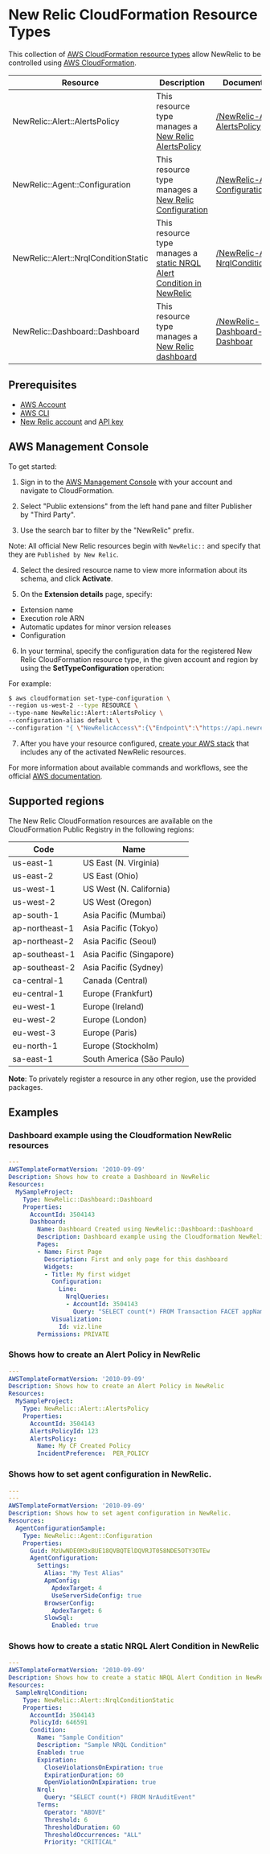 # New Relic CloudFormation Resource Types

This collection of [AWS CloudFormation resource types][1] allow NewRelic to be controlled using [AWS CloudFormation][2].

| Resource | Description | Documentation |
| --- | --- | --- |
| NewRelic::Alert::AlertsPolicy | This resource type manages a [New Relic AlertsPolicy][3] | [/NewRelic-Alert-AlertsPolicy][4] |
| NewRelic::Agent::Configuration | This resource type manages a [New Relic Configuration][5] | [/NewRelic-Agent-Configuration][6] |
| NewRelic::Alert::NrqlConditionStatic | This resource type manages a [static NRQL Alert Condition in NewRelic ][7] | [/NewRelic-Alert-NrqlConditionStatic][8] |
| NewRelic::Dashboard::Dashboard | This resource type manages a [New Relic dashboard ][9] | [/NewRelic-Dashboard-Dashboar][10] |

## Prerequisites
* [AWS Account][14]
* [AWS CLI][15]
* [New Relic account][16] and [API key][17]
## AWS Management Console

To get started:

1. Sign in to the [AWS Management Console][11] with your account and navigate to CloudFormation.

2. Select "Public extensions" from the left hand pane and filter Publisher by "Third Party".

3. Use the search bar to filter by the "NewRelic" prefix.

  Note: All official  New Relic resources begin with `NewRelic::` and specify that they are `Published by New Relic`.

4. Select the desired resource name to view more information about its schema, and click **Activate**.

5. On the **Extension details** page, specify:
  - Extension name
  - Execution role ARN
  - Automatic updates for minor version releases
  - Configuration

6. In your terminal, specify the configuration data for the registered New Relic CloudFormation resource type, in the given account and region by using the **SetTypeConfiguration** operation:


  For example:

  ```Bash
  $ aws cloudformation set-type-configuration \
  --region us-west-2 --type RESOURCE \
  --type-name NewRelic::Alert::AlertsPolicy \
  --configuration-alias default \
  --configuration "{ \"NewRelicAccess\":{\"Endpoint\":\"https://api.newrelic.com/graphql\",\"ApiKey\":\"YOURAPIKEY\"}}"
  ```

7. After you have your resource configured, [create your AWS stack][12] that includes any of the activated NewRelic resources.

For more information about available commands and workflows, see the official [AWS documentation][13].

## Supported regions

The New Relic CloudFormation resources are available on the CloudFormation Public Registry in the following regions:

| Code            | Name                      |
|-----------------|---------------------------|
| us-east-1       | US East (N. Virginia)     |
| us-east-2       | US East (Ohio)            |
| us-west-1       | US West (N. California)   |
| us-west-2       | US West (Oregon)          |
| ap-south-1      | Asia Pacific (Mumbai)     |
| ap-northeast-1  | Asia Pacific (Tokyo)      |
| ap-northeast-2  | Asia Pacific (Seoul)      |
| ap-southeast-1  | Asia Pacific (Singapore)  |
| ap-southeast-2  | Asia Pacific (Sydney)     |
| ca-central-1    | Canada (Central)          |
| eu-central-1    | Europe (Frankfurt)        |
| eu-west-1       | Europe (Ireland)          |
| eu-west-2       | Europe (London)           |
| eu-west-3       | Europe (Paris)            |
| eu-north-1      | Europe (Stockholm)        |
| sa-east-1       | South America (São Paulo) |

**Note**: To privately register a resource in any other region, use the provided packages.

## Examples

### Dashboard example using the Cloudformation NewRelic resources
```yaml
---
AWSTemplateFormatVersion: '2010-09-09'
Description: Shows how to create a Dashboard in NewRelic
Resources:
  MySampleProject:
    Type: NewRelic::Dashboard::Dashboard
    Properties:
      AccountId: 3504143
      Dashboard:
        Name: Dashboard Created using NewRelic::Dashboard::Dashboard
        Description: Dashboard example using the Cloudformation NewRelic resources
        Pages:
        - Name: First Page
          Description: First and only page for this dashboard
          Widgets:
          - Title: My first widget
            Configuration:
              Line:
                NrqlQueries:
                - AccountId: 3504143
                  Query: "SELECT count(*) FROM Transaction FACET appName TIMESERIES"
            Visualization:
              Id: viz.line
        Permissions: PRIVATE
```

### Shows how to create an Alert Policy in NewRelic
```yaml
---
AWSTemplateFormatVersion: '2010-09-09'
Description: Shows how to create an Alert Policy in NewRelic
Resources:
  MySampleProject:
    Type: NewRelic::Alert::AlertsPolicy
    Properties:
      AccountId: 3504143
      AlertsPolicyId: 123
      AlertsPolicy:
        Name: My CF Created Policy
        IncidentPreference:  PER_POLICY
```

### Shows how to set agent configuration in NewRelic.
```yaml
---
---
AWSTemplateFormatVersion: '2010-09-09'
Description: Shows how to set agent configuration in NewRelic.
Resources:
  AgentConfigurationSample:
    Type: NewRelic::Agent::Configuration
    Properties:
      Guid: MzUwNDE0M3xBUE18QVBQTElDQVRJT058NDE5OTY3OTEw
      AgentConfiguration:
        Settings:
          Alias: "My Test Alias"
          ApmConfig:
            ApdexTarget: 4
            UseServerSideConfig: true
          BrowserConfig:
            ApdexTarget: 6
          SlowSql:
            Enabled: true
```

### Shows how to create a static NRQL Alert Condition in NewRelic
```yaml
---
AWSTemplateFormatVersion: '2010-09-09'
Description: Shows how to create a static NRQL Alert Condition in NewRelic
Resources:
  SampleNrqlCondition:
    Type: NewRelic::Alert::NrqlConditionStatic
    Properties:
      AccountId: 3504143
      PolicyId: 646591
      Condition:
        Name: "Sample Condition"
        Description: "Sample NRQL Condition"
        Enabled: true
        Expiration:
          CloseViolationsOnExpiration: true
          ExpirationDuration: 60
          OpenViolationOnExpiration: true
        Nrql:
          Query: "SELECT count(*) FROM NrAuditEvent"
        Terms:
          Operator: "ABOVE"
          Threshold: 6
          ThresholdDuration: 60
          ThresholdOccurrences: "ALL"
          Priority: "CRITICAL"
```

[1]: https://docs.aws.amazon.com/cloudformation-cli/latest/userguide/resource-types.html
[2]: https://docs.aws.amazon.com/AWSCloudFormation/latest/UserGuide/Welcome.html
[3]: https://docs.newrelic.com/docs/alerts-applied-intelligence/new-relic-alerts/alert-policies/create-edit-or-find-alert-policy/
[4]: ./NewRelic-Alert-AlertsPolicy/
[5]: https://docs.newrelic.com/docs/apm/agents/manage-apm-agents/configuration/view-config-values-your-app/
[6]: ./NewRelic-Agent-Configuration/
[7]: https://docs.newrelic.com/docs/alerts-applied-intelligence/new-relic-alerts/alert-conditions/create-nrql-alert-conditions/
[8]: ./NewRelic-Alert-NrqlConditionStatic/
[9]: https://docs.newrelic.com/docs/query-your-data/explore-query-data/dashboards/introduction-dashboards/
[10]: ./NewRelic-Dashboard-Dashboard/
[11]: https://aws.amazon.com/console/
[12]: https://console.aws.amazon.com/cloudformation/home
[13]: https://docs.aws.amazon.com/AWSCloudFormation/latest/UserGuide/registry.html
[14]: https://aws.amazon.com/account/
[15]: https://aws.amazon.com/cli/
[16]: https://newrelic.com/
[17]: https://docs.newrelic.com/docs/apis/intro-apis/new-relic-api-keys/